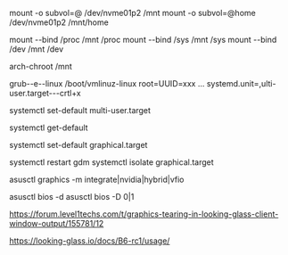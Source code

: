 mount -o subvol=@ /dev/nvme01p2 /mnt
mount -o subvol=@home /dev/nvme01p2 /mnt/home

mount --bind /proc /mnt /proc
mount --bind /sys /mnt /sys
mount --bind /dev /mnt /dev

arch-chroot /mnt



grub--e--linux /boot/vmlinuz-linux root=UUID=xxx ... systemd.unit=,ulti-user.target---crtl+x


systemctl set-default multi-user.target

systemctl get-default

systemctl set-default graphical.target

systemctl restart gdm
systemctl isolate graphical.target




asusctl graphics -m integrate|nvidia|hybrid|vfio

asusctl bios -d
asusctl bios -D 0|1





https://forum.level1techs.com/t/graphics-tearing-in-looking-glass-client-window-output/155781/12

https://looking-glass.io/docs/B6-rc1/usage/

